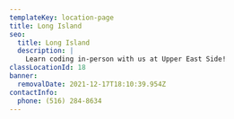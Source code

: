 ```yaml
---
templateKey: location-page
title: Long Island
seo:
  title: Long Island
  description: |
    Learn coding in-person with us at Upper East Side!
classLocationId: 18
banner:
  removalDate: 2021-12-17T18:10:39.954Z
contactInfo:
  phone: (516) 284-8634
---
```

